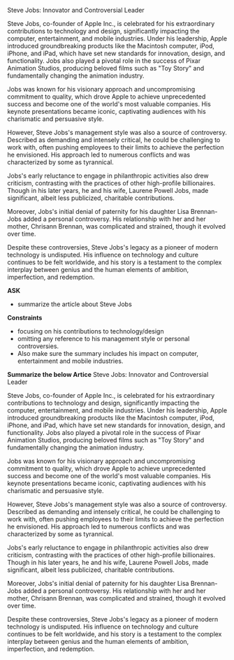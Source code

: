 Steve Jobs: Innovator and Controversial Leader

Steve Jobs, co-founder of Apple Inc., is celebrated for his extraordinary contributions to technology and design, significantly impacting the computer, entertainment, and mobile industries. Under his leadership, Apple introduced groundbreaking products like the Macintosh computer, iPod, iPhone, and iPad, which have set new standards for innovation, design, and functionality. Jobs also played a pivotal role in the success of Pixar Animation Studios, producing beloved films such as "Toy Story" and fundamentally changing the animation industry.

Jobs was known for his visionary approach and uncompromising commitment to quality, which drove Apple to achieve unprecedented success and become one of the world's most valuable companies. His keynote presentations became iconic, captivating audiences with his charismatic and persuasive style.

However, Steve Jobs's management style was also a source of controversy. Described as demanding and intensely critical, he could be challenging to work with, often pushing employees to their limits to achieve the perfection he envisioned. His approach led to numerous conflicts and was characterized by some as tyrannical.

Jobs's early reluctance to engage in philanthropic activities also drew criticism, contrasting with the practices of other high-profile billionaires. Though in his later years, he and his wife, Laurene Powell Jobs, made significant, albeit less publicized, charitable contributions.

Moreover, Jobs's initial denial of paternity for his daughter Lisa Brennan-Jobs added a personal controversy. His relationship with her and her mother, Chrisann Brennan, was complicated and strained, though it evolved over time.

Despite these controversies, Steve Jobs's legacy as a pioneer of modern technology is undisputed. His influence on technology and culture continues to be felt worldwide, and his story is a testament to the complex interplay between genius and the human elements of ambition, imperfection, and redemption.

__ASK__
- summarize the article about Steve Jobs

__Constraints__
- focusing on his contributions to technology/design
- omitting any reference to his management style or personal controversies.
- Also make sure the summary includes his impact on computer, entertainment and mobile industries.

__Summarize the below Artice__
Steve Jobs: Innovator and Controversial Leader

Steve Jobs, co-founder of Apple Inc., is celebrated for his extraordinary contributions to technology and design, significantly impacting the computer, entertainment, and mobile industries. Under his leadership, Apple introduced groundbreaking products like the Macintosh computer, iPod, iPhone, and iPad, which have set new standards for innovation, design, and functionality. Jobs also played a pivotal role in the success of Pixar Animation Studios, producing beloved films such as "Toy Story" and fundamentally changing the animation industry.

Jobs was known for his visionary approach and uncompromising commitment to quality, which drove Apple to achieve unprecedented success and become one of the world's most valuable companies. His keynote presentations became iconic, captivating audiences with his charismatic and persuasive style.

However, Steve Jobs's management style was also a source of controversy. Described as demanding and intensely critical, he could be challenging to work with, often pushing employees to their limits to achieve the perfection he envisioned. His approach led to numerous conflicts and was characterized by some as tyrannical.

Jobs's early reluctance to engage in philanthropic activities also drew criticism, contrasting with the practices of other high-profile billionaires. Though in his later years, he and his wife, Laurene Powell Jobs, made significant, albeit less publicized, charitable contributions.

Moreover, Jobs's initial denial of paternity for his daughter Lisa Brennan-Jobs added a personal controversy. His relationship with her and her mother, Chrisann Brennan, was complicated and strained, though it evolved over time.

Despite these controversies, Steve Jobs's legacy as a pioneer of modern technology is undisputed. His influence on technology and culture continues to be felt worldwide, and his story is a testament to the complex interplay between genius and the human elements of ambition, imperfection, and redemption.